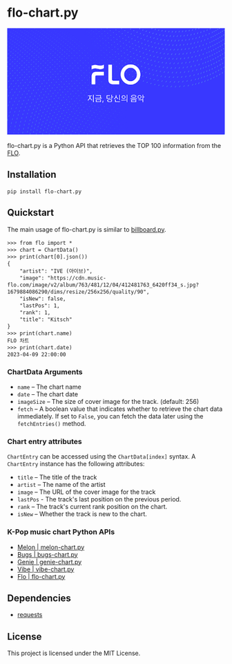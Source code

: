 # flo-chart.py
![flo](./image.png)

flo-chart.py is a Python API that retrieves the TOP 100 information from the [FLO](https://www.music-flo.com/).

## Installation
```commandline
pip install flo-chart.py
```

## Quickstart
The main usage of flo-chart.py is similar to [billboard.py](https://github.com/guoguo12/billboard-charts).
```commandline
>>> from flo import *
>>> chart = ChartData()
>>> print(chart[0].json())
{
    "artist": "IVE (아이브)",
    "image": "https://cdn.music-flo.com/image/v2/album/763/481/12/04/412481763_6420ff34_s.jpg?1679884086290/dims/resize/256x256/quality/90",
    "isNew": false,
    "lastPos": 1,
    "rank": 1,
    "title": "Kitsch"
}
>>> print(chart.name)
FLO 차트
>>> print(chart.date)
2023-04-09 22:00:00
```

### ChartData Arguments
- `name` – The chart name
- `date` – The chart date
- `imageSize` – The size of cover image for the track. (default: 256)
- `fetch` – A boolean value that indicates whether to retrieve the chart data immediately. If set to `False`, you can fetch the data later using the `fetchEntries()` method.

### Chart entry attributes
`ChartEntry` can be accessed using the `ChartData[index]` syntax. A `ChartEntry` instance has the following attributes:
- `title` – The title of the track
- `artist` – The name of the artist
- `image` – The URL of the cover image for the track
- `lastPos` - The track's last position on the previous period.
- `rank` – The track's current rank position on the chart.
- `isNew` – Whether the track is new to the chart.

### K-Pop music chart Python APIs
- [Melon | melon-chart.py](https://github.com/gold24park/melon-chart.py)
- [Bugs | bugs-chart.py](https://github.com/gold24park/bugs-chart.py)
- [Genie | genie-chart.py](https://github.com/gold24park/genie-chart.py)
- [Vibe | vibe-chart.py](https://github.com/gold24park/vibe-chart.py)
- [Flo | flo-chart.py](https://github.com/gold24park/flo-chart.py)

## Dependencies
- [requests](https://requests.readthedocs.io/en/latest/)

## License
This project is licensed under the MIT License.
